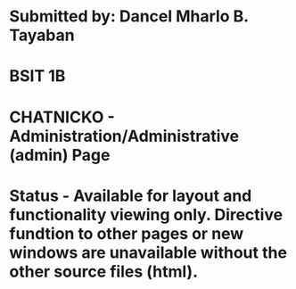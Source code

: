 # Submitted by: Dancel Mharlo B. Tayaban
# BSIT 1B
# CHATNICKO - Administration/Administrative (admin) Page
# Status - Available for layout and functionality viewing only. Directive fundtion to other pages or new windows are unavailable without the other source files (html).

